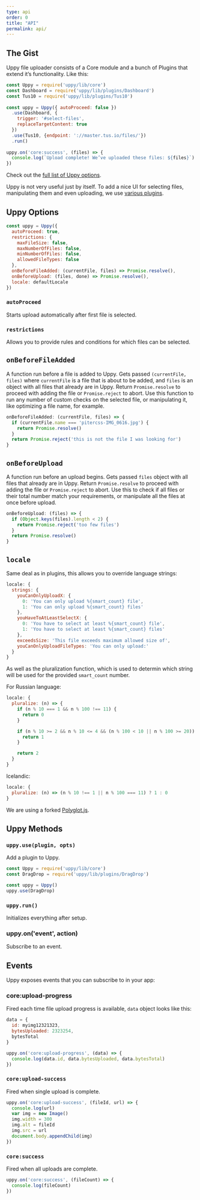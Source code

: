 ```yaml
---
type: api
order: 0
title: "API"
permalink: api/
---
```


## The Gist

Uppy file uploader consists of a Core module and a bunch of Plugins that extend it’s functionality. Like this:

```js
const Uppy = require('uppy/lib/core')
const Dashboard = require('uppy/lib/plugins/Dashboard')
const Tus10 = require('uppy/lib/plugins/Tus10')
 
const uppy = Uppy({ autoProceed: false })
  .use(Dashboard, {
    trigger: '#select-files', 
    replaceTargetContent: true
  })
  .use(Tus10, {endpoint: '://master.tus.io/files/'})
  .run()
 
uppy.on('core:success', (files) => {
  console.log(`Upload complete! We’ve uploaded these files: ${files}`)
})
```

Check out the [full list of Uppy options](#uppy-options).

Uppy is not very useful just by itself. To add a nice UI for selecting files, manipulating them and even uploading, we use [various plugins](#plugins).

## Uppy Options

```js
const uppy = Uppy({
  autoProceed: true,
  restrictions: {
    maxFileSize: false,
    maxNumberOfFiles: false,
    minNumberOfFiles: false,
    allowedFileTypes: false
  },
  onBeforeFileAdded: (currentFile, files) => Promise.resolve(),
  onBeforeUpload: (files, done) => Promise.resolve(),
  locale: defaultLocale
})
```

### `autoProceed`

Starts upload automatically after first file is selected.

### `restrictions`

Allows you to provide rules and conditions for which files can be selected.

## `onBeforeFileAdded`

A function run before a file is added to Uppy. Gets passed `(currentFile, files)` where `currentFile` is a file that is about to be added, and `files` is an object with all files that already are in Uppy. Return `Promise.resolve` to proceed with adding the file or `Promise.reject` to abort. Use this function to run any number of custom checks on the selected file, or manipulating it, like optimizing a file name, for example.

```js
onBeforeFileAdded: (currentFile, files) => {
  if (currentFile.name === 'pitercss-IMG_0616.jpg') {
    return Promise.resolve()
  }
  return Promise.reject('this is not the file I was looking for')
}
```

## `onBeforeUpload`

A function run before an upload begins. Gets passed `files` object with all files that already are in Uppy. Return `Promise.resolve` to proceed with adding the file or `Promise.reject` to abort. Use this to check if all files or their total number match your requirements, or manipulate all the files at once before upload.

```js
onBeforeUpload: (files) => {
  if (Object.keys(files).length < 2) {
    return Promise.reject('too few files')
  }
  return Promise.resolve()
}
```

## `locale`

Same deal as in plugins, this allows you to override language strings:

```js
locale: {
  strings: {
    youCanOnlyUploadX: {
      0: 'You can only upload %{smart_count} file',
      1: 'You can only upload %{smart_count} files'
    },
    youHaveToAtLeastSelectX: {
      0: 'You have to select at least %{smart_count} file',
      1: 'You have to select at least %{smart_count} files'
    },
    exceedsSize: 'This file exceeds maximum allowed size of',
    youCanOnlyUploadFileTypes: 'You can only upload:'
  }
}
```

As well as the pluralization function, which is used to determin which string will be used for the provided `smart_count` number.

For Russian language:

```js
locale: {
  pluralize: (n) => {
    if (n % 10 === 1 && n % 100 !== 11) {
      return 0
    }

    if (n % 10 >= 2 && n % 10 <= 4 && (n % 100 < 10 || n % 100 >= 20)) {
      return 1
    }

    return 2
  }
}
```

Icelandic:

```js
locale: {
  pluralize: (n) => (n % 10 !== 1 || n % 100 === 11) ? 1 : 0
}
``` 

We are using a forked [Polyglot.js](https://github.com/airbnb/polyglot.js/blob/master/index.js#L37-L60).


## Uppy Methods

### `uppy.use(plugin, opts)`

Add a plugin to Uppy.

```js
const Uppy = require('uppy/lib/core')
const DragDrop = require('uppy/lib/plugins/DragDrop')

const uppy = Uppy()
uppy.use(DragDrop)
```

### `uppy.run()`

Initializes everything after setup.

### uppy.on('event', action)

Subscribe to an event.

## Events

Uppy exposes events that you can subscribe to in your app:

### core:upload-progress

Fired each time file upload progress is available, `data` object looks like this:

```javascript
data = {
  id: myimg12321323,
  bytesUploaded: 2323254,
  bytesTotal
}
```

```javascript
uppy.on('core:upload-progress', (data) => {
  console.log(data.id, data.bytesUploaded, data.bytesTotal)
})
```

### `core:upload-success`

Fired when single upload is complete.

``` javascript
uppy.on('core:upload-success', (fileId, url) => {
  console.log(url)
  var img = new Image()
  img.width = 300
  img.alt = fileId
  img.src = url
  document.body.appendChild(img)
})
```

### `core:success`

Fired when all uploads are complete.

``` javascript
uppy.on('core:success', (fileCount) => {
  console.log(fileCount)
})
```
